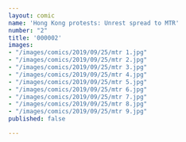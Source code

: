 ```yaml
---
layout: comic
name: 'Hong Kong protests: Unrest spread to MTR'
number: "2"
title: '000002'
images:
- "/images/comics/2019/09/25/mtr 1.jpg"
- "/images/comics/2019/09/25/mtr 2.jpg"
- "/images/comics/2019/09/25/mtr 3.jpg"
- "/images/comics/2019/09/25/mtr 4.jpg"
- "/images/comics/2019/09/25/mtr 5.jpg"
- "/images/comics/2019/09/25/mtr 6.jpg"
- "/images/comics/2019/09/25/mtr 7.jpg"
- "/images/comics/2019/09/25/mtr 8.jpg"
- "/images/comics/2019/09/25/mtr 9.jpg"
published: false

---
```

